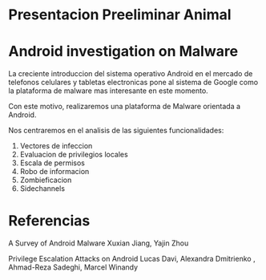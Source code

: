 Presentacion Preeliminar Animal
===============================

Android investigation on Malware
=================================

La creciente introduccion del sistema operativo Android en el mercado de telefonos celulares y tabletas electronicas pone al sistema de Google como la plataforma de malware mas interesante en este momento.

Con este motivo, realizaremos una plataforma de Malware orientada a Android.

Nos centraremos en el analisis de las siguientes funcionalidades:

 1. Vectores de infeccion
 2. Evaluacion de privilegios locales
 3. Escala de permisos
 4. Robo de informacion
 5. Zombieficacion
 6. Sidechannels



Referencias
==============================
A Survey of Android Malware
Xuxian Jiang, Yajin Zhou 

Privilege Escalation Attacks on Android
Lucas Davi, Alexandra Dmitrienko , Ahmad-Reza Sadeghi, Marcel Winandy

	
